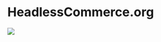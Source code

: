 # HeadlessCommerce.org


[![](https://chec.github.io/chec/headlesscommerce.org/src/images/HeadlessCommerceHomeScreen.png)](https://headlesscommerce.org/)
